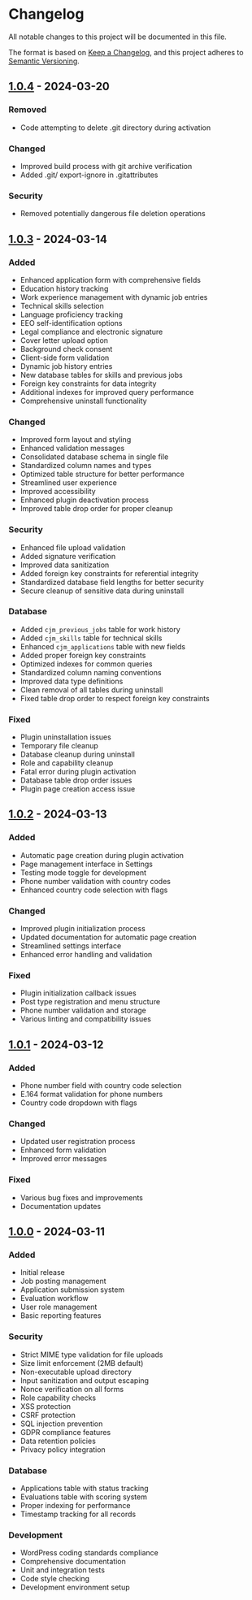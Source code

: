 # Changelog

All notable changes to this project will be documented in this file.

The format is based on [Keep a Changelog](https://keepachangelog.com/en/1.0.0/),
and this project adheres to [Semantic Versioning](https://semver.org/spec/v2.0.0.html).

## [1.0.4] - 2024-03-20

### Removed
- Code attempting to delete .git directory during activation

### Changed
- Improved build process with git archive verification
- Added .git/ export-ignore in .gitattributes

### Security
- Removed potentially dangerous file deletion operations

## [1.0.3] - 2024-03-14

### Added
- Enhanced application form with comprehensive fields
- Education history tracking
- Work experience management with dynamic job entries
- Technical skills selection
- Language proficiency tracking
- EEO self-identification options
- Legal compliance and electronic signature
- Cover letter upload option
- Background check consent
- Client-side form validation
- Dynamic job history entries
- New database tables for skills and previous jobs
- Foreign key constraints for data integrity
- Additional indexes for improved query performance
- Comprehensive uninstall functionality

### Changed
- Improved form layout and styling
- Enhanced validation messages
- Consolidated database schema in single file
- Standardized column names and types
- Optimized table structure for better performance
- Streamlined user experience
- Improved accessibility
- Enhanced plugin deactivation process
- Improved table drop order for proper cleanup

### Security
- Enhanced file upload validation
- Added signature verification
- Improved data sanitization
- Added foreign key constraints for referential integrity
- Standardized database field lengths for better security
- Secure cleanup of sensitive data during uninstall

### Database
- Added `cjm_previous_jobs` table for work history
- Added `cjm_skills` table for technical skills
- Enhanced `cjm_applications` table with new fields
- Added proper foreign key constraints
- Optimized indexes for common queries
- Standardized column naming conventions
- Improved data type definitions
- Clean removal of all tables during uninstall
- Fixed table drop order to respect foreign key constraints

### Fixed
- Plugin uninstallation issues
- Temporary file cleanup
- Database cleanup during uninstall
- Role and capability cleanup
- Fatal error during plugin activation
- Database table drop order issues
- Plugin page creation access issue

## [1.0.2] - 2024-03-13

### Added
- Automatic page creation during plugin activation
- Page management interface in Settings
- Testing mode toggle for development
- Phone number validation with country codes
- Enhanced country code selection with flags

### Changed
- Improved plugin initialization process
- Updated documentation for automatic page creation
- Streamlined settings interface
- Enhanced error handling and validation

### Fixed
- Plugin initialization callback issues
- Post type registration and menu structure
- Phone number validation and storage
- Various linting and compatibility issues

## [1.0.1] - 2024-03-12

### Added
- Phone number field with country code selection
- E.164 format validation for phone numbers
- Country code dropdown with flags

### Changed
- Updated user registration process
- Enhanced form validation
- Improved error messages

### Fixed
- Various bug fixes and improvements
- Documentation updates

## [1.0.0] - 2024-03-11

### Added
- Initial release
- Job posting management
- Application submission system
- Evaluation workflow
- User role management
- Basic reporting features

### Security
- Strict MIME type validation for file uploads
- Size limit enforcement (2MB default)
- Non-executable upload directory
- Input sanitization and output escaping
- Nonce verification on all forms
- Role capability checks
- XSS protection
- CSRF protection
- SQL injection prevention
- GDPR compliance features
- Data retention policies
- Privacy policy integration

### Database
- Applications table with status tracking
- Evaluations table with scoring system
- Proper indexing for performance
- Timestamp tracking for all records

### Development
- WordPress coding standards compliance
- Comprehensive documentation
- Unit and integration tests
- Code style checking
- Development environment setup

[1.0.4]: https://github.com/saqibj/WordPress-Job-Application-Evaluation-System/releases/tag/v1.0.4
[1.0.3]: https://github.com/saqibj/WordPress-Job-Application-Evaluation-System/releases/tag/v1.0.3
[1.0.2]: https://github.com/saqibj/WordPress-Job-Application-Evaluation-System/releases/tag/v1.0.2
[1.0.1]: https://github.com/saqibj/WordPress-Job-Application-Evaluation-System/releases/tag/v1.0.1
[1.0.0]: https://github.com/saqibj/WordPress-Job-Application-Evaluation-System/releases/tag/v1.0.0 